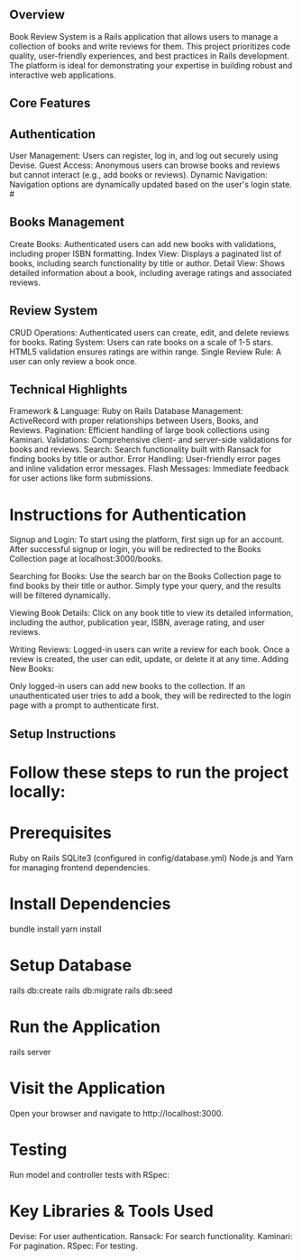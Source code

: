 ## Overview
Book Review System is a Rails application that allows users to manage a collection of books and write reviews for them. This project prioritizes code quality, user-friendly experiences, and best practices in Rails development. The platform is ideal for demonstrating your expertise in building robust and interactive web applications.

## Core Features

## Authentication
User Management: Users can register, log in, and log out securely using Devise.
Guest Access: Anonymous users can browse books and reviews but cannot interact (e.g., add books or reviews).
Dynamic Navigation: Navigation options are dynamically updated based on the user's login state.   #

## Books Management
Create Books: Authenticated users can add new books with validations, including proper ISBN formatting.
Index View: Displays a paginated list of books, including search functionality by title or author.
Detail View: Shows detailed information about a book, including average ratings and associated reviews.

## Review System
CRUD Operations: Authenticated users can create, edit, and delete reviews for books.
Rating System: Users can rate books on a scale of 1-5 stars. HTML5 validation ensures ratings are within range.
Single Review Rule: A user can only review a book once.

## Technical Highlights
Framework & Language: Ruby on Rails
Database Management: ActiveRecord with proper relationships between Users, Books, and Reviews.
Pagination: Efficient handling of large book collections using Kaminari.
Validations: Comprehensive client- and server-side validations for books and reviews.
Search: Search functionality built with Ransack for finding books by title or author.
Error Handling: User-friendly error pages and inline validation error messages.
Flash Messages: Immediate feedback for user actions like form submissions.

# Instructions for Authentication

Signup and Login:
To start using the platform, first sign up for an account. After successful signup or login, you will be redirected to the Books Collection page at localhost:3000/books.

Searching for Books:
Use the search bar on the Books Collection page to find books by their title or author. Simply type your query, and the results will be filtered dynamically.

Viewing Book Details:
Click on any book title to view its detailed information, including the author, publication year, ISBN, average rating, and user reviews.

Writing Reviews:
Logged-in users can write a review for each book.
Once a review is created, the user can edit, update, or delete it at any time.
Adding New Books:

Only logged-in users can add new books to the collection.
If an unauthenticated user tries to add a book, they will be redirected to the login page with a prompt to authenticate first.

## Setup Instructions
# Follow these steps to run the project locally:

# Prerequisites
Ruby on Rails
SQLite3 (configured in config/database.yml)
Node.js and Yarn for managing frontend dependencies.

# Install Dependencies
bundle install
yarn install

# Setup Database
rails db:create
rails db:migrate
rails db:seed

# Run the Application
rails server

# Visit the Application
Open your browser and navigate to http://localhost:3000.

# Testing
Run model and controller tests with RSpec:

# Key Libraries & Tools Used
Devise: For user authentication.
Ransack: For search functionality.
Kaminari: For pagination.
RSpec: For testing.